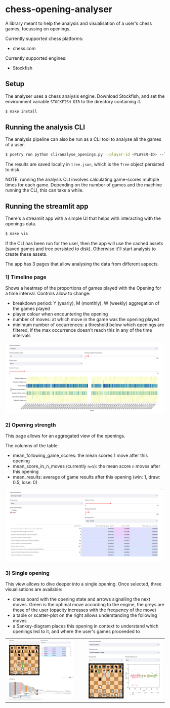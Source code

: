 # chess-opening-analyser

A library meant to help the analysis and visualisation of a user's chess games, focussing on openings.

Currently supported chess platforms:
* chess.com

 Currently supported engines:
* Stockfish

## Setup
The analyser uses a chess analysis engine. Download Stockfish, and set the environment variable `STOCKFISH_DIR` to the directory containing it.

```bash
$ make install
```

## Running the analysis CLI
The analysis pipeline can also be run as a CLI tool to analyse all the games of a user.

```bash
$ poetry run python cli/analyse_openings.py --player-id <PLAYER-ID> --limit <LIMIT> --num-workers <NUM-WORKERS>
```

The results are saved locally in `tree.json`, which is the `Tree` object persisted to disk.

NOTE: running the analysis CLI involves calculating game-scores multiple times for each game.
Depending on the number of games and the machine running the CLI, this can take a while.

## Running the streamlit app

There's a streamlit app with a simple UI that helps with interacting with the openings data.

```bash
$ make vis
```

If the CLI has been run for the user, then the app will use the cached assets (saved games and tree persisted to disk). Otherwise it'll start analysis to create these assets.

The app has 3 pages that allow analysing the data from different aspects.

### 1) Timeline page
Shows a heatmap of the proportions of games played with the Opening for a time interval. Controls allow to change:
* breakdown period: Y (yearly), M (monthly), W (weekly) aggregation of the games played
* player colour when encountering the opening
* number of moves: at which move in the game was the opening played
* minimum number of occurrences: a threshold below which openings are filtered, if the max occurrence doesn't reach this in any of the time intervals

![Alt text](images/timeline.png)

### 2) Opening strength
This page allows for an aggregated view of the openings.

The columns of the table:
* mean_following_game_scores: the mean scores 1 move after this opening
* mean_score_in_n_moves (currently `n=5`): the mean score `n` moves after this opening
* mean_results: average of game results after this opening (win: 1, draw: 0.5, lose: 0)

![Alt text](images/opening-strength.png)


### 3) Single opening
This view allows to dive deeper into a single opening. Once selected, three visualisations are available:
* chess board with the opening state and arrows signalling the next moves. Green is the optimal move according to the engine, the greys are those of the user (opacity increases with the frequency of the move)
* a table or scatter-plot on the right allows understanding the following moves
* a Sankey-diagram places this opening in context to understand which openings led to it, and where the user's games proceeded to


<table>
  <tr>
    <td>
      <img src="images/single_opening_with_sankey.png" alt="Image 1" width="88%"/>
    </td>
    <td>
      <img src="images/single_opening_4.png" alt="Image 2" width="100%"/>
    </td>
  </tr>
</table>
